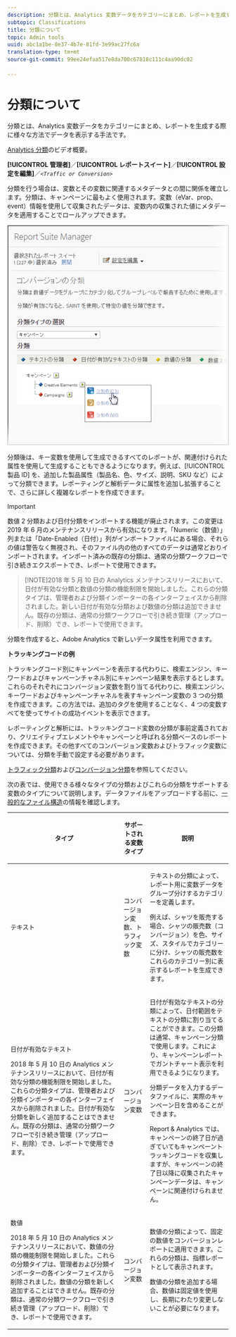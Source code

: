 ```yaml
---
description: 分類とは、Analytics 変数データをカテゴリーにまとめ、レポートを生成する際に様々な方法でデータを表示する手法です。
subtopic: Classifications
title: 分類について
topic: Admin tools
uuid: abc1a1be-8e37-4b7e-81fd-3e99ac27fc6a
translation-type: tm+mt
source-git-commit: 99ee24efaa517e8da700c67818c111c4aa90dc02

---
```



# 分類について

分類とは、Analytics 変数データをカテゴリーにまとめ、レポートを生成する際に様々な方法でデータを表示する手法です。

[Analytics 分類](https://video.tv.adobe.com/v/16853/?captions=jpn)のビデオ概要。

**[!UICONTROL 管理者]**／**[!UICONTROL レポートスイート]**／**[!UICONTROL 設定を編集]**／*`<Traffic or Conversion>`*

分類を行う場合は、変数とその変数に関連するメタデータとの間に関係を確立します。分類は、キャンペーンに最もよく使用されます。変数（eVar、prop、event）情報を使用して収集されたデータは、変数内の収集された値にメタデータを適用することでロールアップできます。

![ステップ情報](assets/sub_class_create.png)

分類後は、キー変数を使用して生成できるすべてのレポートが、関連付けられた属性を使用して生成することもできるようになります。例えば、[!UICONTROL 製品 ID] を、追加した製品属性（製品名、色、サイズ、説明、SKU など）によって分類できます。レポーティングと解析データに属性を追加し拡張することで、さらに詳しく複雑なレポートを作成できます。

>[!IMPORTANT]
>
>数値 2 分類および日付分類をインポートする機能が廃止されます。この変更は 2019 年 6 月のメンテナンスリリースから有効になります。「Numeric（数値）」列または「Date-Enabled（日付）」列がインポートファイルにある場合、それらの値は警告なく無視され、そのファイル内の他のすべてのデータは通常どおりインポートされます。インポート済みの既存の分類は、通常の分類ワークフローで引き続きエクスポートでき、レポートで使用できます。

> [!NOTE]2018 年 5 月 10 日の Analytics メンテナンスリリースにおいて、日付が有効な分類と数値の分類の機能制限を開始しました。これらの分類タイプは、管理者および分類インポーターの各インターフェイスから削除されました。新しい日付が有効な分類および数値の分類は追加できません。既存の分類は、通常の分類ワークフローで引き続き管理（アップロード、削除）でき、レポートで使用できます。

分類を作成すると、Adobe Analytics で新しいデータ属性を利用できます。

**トラッキングコードの例**

トラッキングコード別にキャンペーンを表示する代わりに、検索エンジン、キーワードおよびキャンペーンチャネル別にキャンペーン結果を表示するとします。これらのそれぞれにコンバージョン変数を割り当てる代わりに、検索エンジン、キーワードおよびキャンペーンチャネルを表すキャンペーン変数の 3 つの分類を作成できます。この方法では、追加のタグを使用することなく、4 つの変数すべてを使ってサイトの成功イベントを表示できます。

レポーティングと解析には、トラッキングコード変数の分類が事前定義されており、クリエイティブエレメントやキャンペーンと呼ばれる分類ベースのレポートを作成できます。その他すべてのコンバージョン変数およびトラフィック変数については、分類を手動で設定する必要があります。

[トラフィック分類](/help/admin/admin/c-traffic-variables/traffic-classifications.md)および[コンバージョン分類](https://marketing.adobe.com/resources/help/en_US/reference/conversion_classifications.html)を参照してください。

次の表では、使用できる様々なタイプの分類およびこれらの分類をサポートする変数のタイプについて説明します。データファイルをアップロードする前に、[一般的なファイル構造](/help/components/c-classifications2/c-classifications-importer/c-saint-data-files.md)の情報を確認します。

<table id="table_279728C28D9C40EE832ACC9F211B5F17"> 
 <thead> 
  <tr> 
   <th colname="col1" class="entry"> <p>タイプ </p> </th> 
   <th colname="col2" class="entry"> <p>サポートされる変数タイプ </p> </th> 
   <th colname="col3" class="entry"> <p>説明 </p> </th> 
  </tr> 
 </thead>
 <tbody> 
  <tr> 
   <td colname="col1"> <p> <span class="wintitle"> テキスト</span> </p> </td> 
   <td colname="col2"> <p>コンバージョン変数、トラフィック変数 </p> </td> 
   <td colname="col3"> <p>テキストの分類によって、レポート用に変数データをグループ分けするカテゴリーを定義します。 </p> <p>例えば、シャツを販売する場合、シャツの販売数（コンバージョン）を色、サイズ、スタイルでカテゴリーに分け、シャツの販売数をこれらのカテゴリー別に表示するレポートを生成できます。 </p> </td> 
  </tr> 
  <tr> 
   <td colname="col1"> <p> <span class="wintitle"> 日付が有効なテキスト</span> </p> <p>2018 年 5 月 10 日の Analytics メンテナンスリリースにおいて、日付が有効な分類の機能制限を開始しました。これらの分類タイプは、管理者および分類インポーターの各インターフェイスから削除されました。日付が有効な分類を新しく追加することはできません。既存の分類は、通常の分類ワークフローで引き続き管理（アップロード、削除）でき、レポートで使用できます。 </p> </td> 
   <td colname="col2"> <p>コンバージョン変数 </p> </td> 
   <td colname="col3"> <p>日付が有効なテキストの分類によって、日付範囲をテキストの分類に割り当てることができます。この分類は通常、キャンペーン分類で使用します。これにより、<span class="wintitle">キャンペーン</span>レポートでガントチャート表示を利用できるようになります。 </p> <p>分類データを入力するデータファイルに、実際のキャンペーン日を含めることができます。 </p> <p>Report &amp; Analytics では、キャンペーンの終了日が過ぎていてもキャンペーントラッキングコードを収集しますが、キャンペーンの終了日以降に収集されたキャンペーンデータは、キャンペーンに関連付けられません。 </p> </td> 
  </tr> 
  <tr> 
   <td colname="col1"> <p> <span class="wintitle"> 数値</span> <p>2018 年 5 月 10 日の Analytics メンテナンスリリースにおいて、数値の分類の機能制限を開始しました。これらの分類タイプは、管理者および分類インポーターの各インターフェイスから削除されました。数値の分類を新しく追加することはできません。既存の分類は、通常の分類ワークフローで引き続き管理（アップロード、削除）でき、レポートで使用できます。 </p> </p> </td> 
   <td colname="col2"> <p>コンバージョン変数 </p> </td> 
   <td colname="col3"> <p>数値の分類によって、固定の数値を<span class="wintitle">コンバージョン</span>レポートに適用できます。これらの分類は、指標レポートとして表示されます。 </p> <p><span class="wintitle">数値</span>の分類を追加する場合、数値は固定値を使用し、長期にわたり変更しないことが必要になります。 </p> </td> 
  </tr> 
 </tbody> 
</table>

